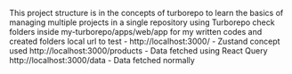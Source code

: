 This project structure is in the concepts of turborepo to learn the basics of managing multiple projects in a single repository using Turborepo
check folders inside my-turborepo/apps/web/app for my written codes and created folders
local url to test - http://localhost:3000/  - Zustand concept used
                    http://localhost:3000/products - Data fetched using React Query
                    http://localhost:3000/data  - Data fetched normally
